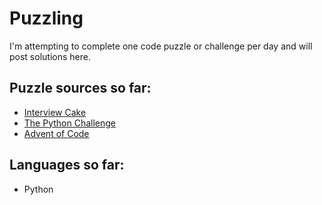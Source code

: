 # Puzzling

I'm attempting to complete one code puzzle or challenge per day and will post solutions here.

## Puzzle sources so far:

* [Interview Cake](https://www.interviewcake.com/)
* [The Python Challenge](http://www.pythonchallenge.com/)
* [Advent of Code](http://adventofcode.com/)

## Languages so far:

* Python